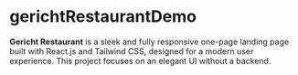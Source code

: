 # gerichtRestaurantDemo
**Gericht Restaurant** is a sleek and fully responsive one-page landing page built with React.js and Tailwind CSS, designed for a modern user experience. This project focuses on an elegant UI without a backend.
